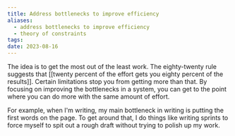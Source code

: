 ```yaml
---
title: Address bottlenecks to improve efficiency
aliases:
  - address bottlenecks to improve efficiency
  - theory of constraints
tags: 
date: 2023-08-16
---
```


The idea is to get the most out of the least work. The eighty-twenty rule suggests that [[twenty percent of the effort gets you eighty percent of the results]]. Certain limitations stop you from getting more than that. By focusing on improving the bottlenecks in a system, you can get to the point where you can do more with the same amount of effort.

For example, when I'm writing, my main bottleneck in writing is putting the first words on the page. To get around that, I do things like writing sprints to force myself to spit out a rough draft without trying to polish up my work.